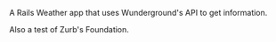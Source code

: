 A Rails Weather app that uses Wunderground's API to get information.

Also a test of Zurb's Foundation.